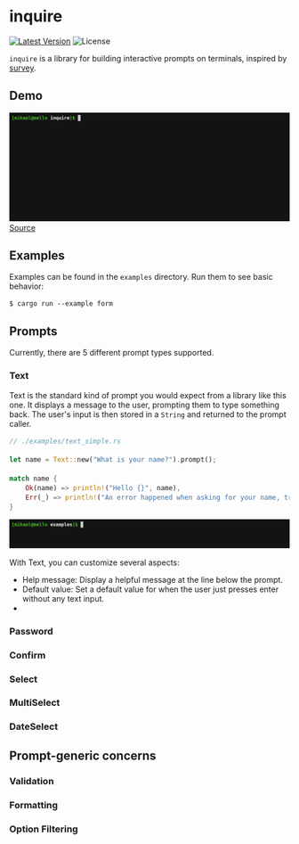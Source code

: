 # inquire

[![Latest Version]][crates.io] ![License]

`inquire` is a library for building interactive prompts on terminals, inspired by [survey](https://github.com/AlecAivazis/survey).

## Demo

![Animated GIF making a demonstration of a questionnaire created with this library. You can replay this recording in your terminal with asciinema play command - asciinema play 422086.cast](assets/form.gif)
[Source](examples/form.rs)

## Examples

Examples can be found in the `examples` directory. Run them to see basic behavior:

```
$ cargo run --example form
```

[crates.io]: https://crates.io/crates/inquire
[Latest Version]: https://img.shields.io/crates/v/inquire.svg
[License]: https://img.shields.io/crates/l/inquire.svg

## Prompts

Currently, there are 5 different prompt types supported.

### Text

Text is the standard kind of prompt you would expect from a library like this one. It displays a message to the user, prompting them to type something back. The user's input is then stored in a `String` and returned to the prompt caller.

```rust
// ./examples/text_simple.rs

let name = Text::new("What is your name?").prompt();

match name {
    Ok(name) => println!("Hello {}", name),
    Err(_) => println!("An error happened when asking for your name, try again later."),
}
```

![Animated GIF making a demonstration of a simple prompt with Text created with this library. You can replay this recording in your terminal with asciinema play command using the file ./assets/text_simple.cast](assets/text_simple.gif)

With Text, you can customize several aspects:

- Help message: Display a helpful message at the line below the prompt.
- Default value: Set a default value for when the user just presses enter without any text input.
- 


### Password

### Confirm

### Select

### MultiSelect

### DateSelect

## Prompt-generic concerns

### Validation

### Formatting

### Option Filtering